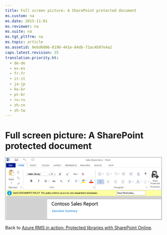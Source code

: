 ```yaml
---
title: Full screen picture: A SharePoint protected document
ms.custom: na
ms.date: 2015-11-01
ms.reviewer: na
ms.suite: na
ms.tgt_pltfrm: na
ms.topic: article
ms.assetid: 0ebd6806-0190-441e-84db-72ac4b97e4a2
caps.latest.revision: 25
translation.priority.ht: 
  - de-de
  - es-es
  - fr-fr
  - it-it
  - ja-jp
  - ko-kr
  - pt-br
  - ru-ru
  - zh-cn
  - zh-tw
---
```

# Full screen picture: A SharePoint protected document
![Full screen: SharePoint protected document](../../ems/AADRightsMgmt/media/AzRMS_StoryboardSPO_3.png "AzRMS_StoryboardSPO_3")

Back to [Azure RMS in action: Protected libraries with SharePoint Online](http://technet.microsoft.com/library/jj585026.aspx#BKMK_Example_SharePoint).

